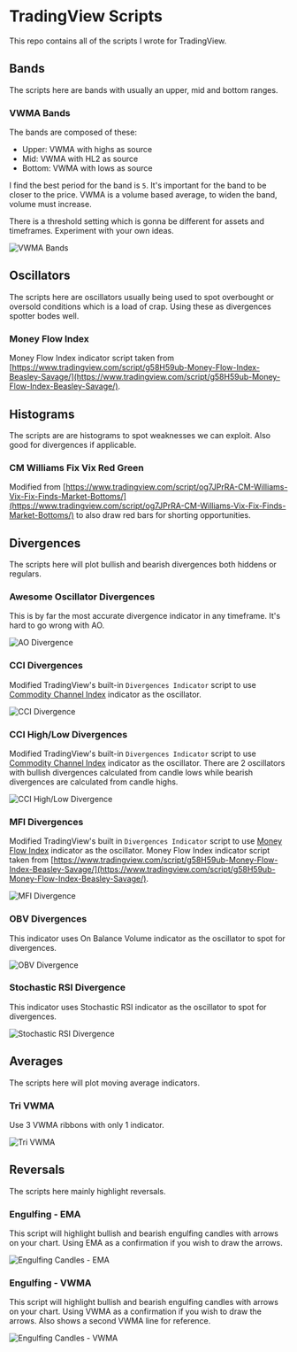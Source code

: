 # TradingView Scripts

This repo contains all of the scripts I wrote for TradingView.

## Bands

The scripts here are bands with usually an upper, mid and bottom ranges.

### VWMA Bands

The bands are composed of these:

* Upper: VWMA with highs as source
* Mid: VWMA with HL2 as source
* Bottom: VWMA with lows as source

I find the best period for the band is `5`. It's important for the band to be closer to the price. VWMA is a volume based average, to widen the band, volume must increase.

There is a threshold setting which is gonna be different for assets and timeframes. Experiment with your own ideas.

![VWMA Bands](https://www.tradingview.com/x/bz2mnFAo/)

## Oscillators

The scripts here are oscillators usually being used to spot overbought or oversold conditions which is a load of crap. Using these as divergences spotter bodes well.

### Money Flow Index

Money Flow Index indicator script taken from [https://www.tradingview.com/script/g58H59ub-Money-Flow-Index-Beasley-Savage/](https://www.tradingview.com/script/g58H59ub-Money-Flow-Index-Beasley-Savage/).

## Histograms

The scripts are are histograms to spot weaknesses we can exploit. Also good for divergences if applicable.

### CM Williams Fix Vix Red Green

Modified from [https://www.tradingview.com/script/og7JPrRA-CM-Williams-Vix-Fix-Finds-Market-Bottoms/](https://www.tradingview.com/script/og7JPrRA-CM-Williams-Vix-Fix-Finds-Market-Bottoms/) to also draw red bars for shorting opportunities.

## Divergences

The scripts here will plot bullish and bearish divergences both hiddens or regulars.

### Awesome Oscillator Divergences

This is by far the most accurate divergence indicator in any timeframe. It's hard to go wrong with AO.

![AO Divergence](https://www.tradingview.com/x/gvF1C5F3/)

### CCI Divergences

Modified TradingView's built-in `Divergences Indicator` script to use [Commodity Channel Index](https://www.investopedia.com/terms/c/commoditychannelindex.asp) indicator as the oscillator.

![CCI Divergence](https://www.tradingview.com/x/hNbi7Dnp/)

### CCI High/Low Divergences

Modified TradingView's built-in `Divergences Indicator` script to use [Commodity Channel Index](https://www.investopedia.com/terms/c/commoditychannelindex.asp) indicator as the oscillator. There are 2 oscillators with bullish divergences calculated from candle lows while bearish divergences are calculated from candle highs.

![CCI High/Low Divergence](https://www.tradingview.com/x/jLaK5H5Q/)

### MFI Divergences

Modified TradingView's built in `Divergences Indicator` script to use [Money Flow Index](https://www.investopedia.com/terms/m/mfi.asp) indicator as the oscillator. Money Flow Index indicator script taken from [https://www.tradingview.com/script/g58H59ub-Money-Flow-Index-Beasley-Savage/](https://www.tradingview.com/script/g58H59ub-Money-Flow-Index-Beasley-Savage/).

![MFI Divergence](https://www.tradingview.com/x/W1sAty3D/)

### OBV Divergences

This indicator uses On Balance Volume indicator as the oscillator to spot for divergences.

![OBV Divergence](https://www.tradingview.com/x/EGrGG5IM/)

### Stochastic RSI Divergence

This indicator uses Stochastic RSI indicator as the oscillator to spot for divergences.

![Stochastic RSI Divergence](https://www.tradingview.com/x/7EYAukaG/)

## Averages

The scripts here will plot moving average indicators.

### Tri VWMA

Use 3 VWMA ribbons with only 1 indicator.

![Tri VWMA](https://www.tradingview.com/x/ihqC6HRE/)

## Reversals

The scripts here mainly highlight reversals.

### Engulfing - EMA

This script will highlight bullish and bearish engulfing candles with arrows on your chart. Using EMA as a confirmation if you wish to draw the arrows.

![Engulfing Candles - EMA](https://www.tradingview.com/x/MLs4ArAb/)

### Engulfing - VWMA

This script will highlight bullish and bearish engulfing candles with arrows on your chart. Using VWMA as a confirmation if you wish to draw the arrows. Also shows a second VWMA line for reference.

![Engulfing Candles - VWMA](https://www.tradingview.com/x/jP4lbLP8/)
